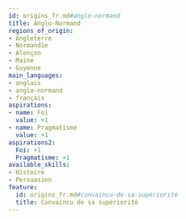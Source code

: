 ```yaml
---
id: origins_fr.md#anglo-normand
title: Anglo-Normand
regions_of_origin:
- Angleterre
- Normandie
- Alençon
- Maine
- Guyenne
main_languages:
- anglais
- anglo-normand
- français
aspirations:
- name: Foi
  value: +1
- name: Pragmatisme
  value: +1
aspirations2:
  Foi: +1
  Pragmatisme: +1
available_skills:
- Histoire
- Persuasion
feature:
  id: origins_fr.md#convaincu-de-sa-supériorité
  title: Convaincu de sa supériorité
---
```


